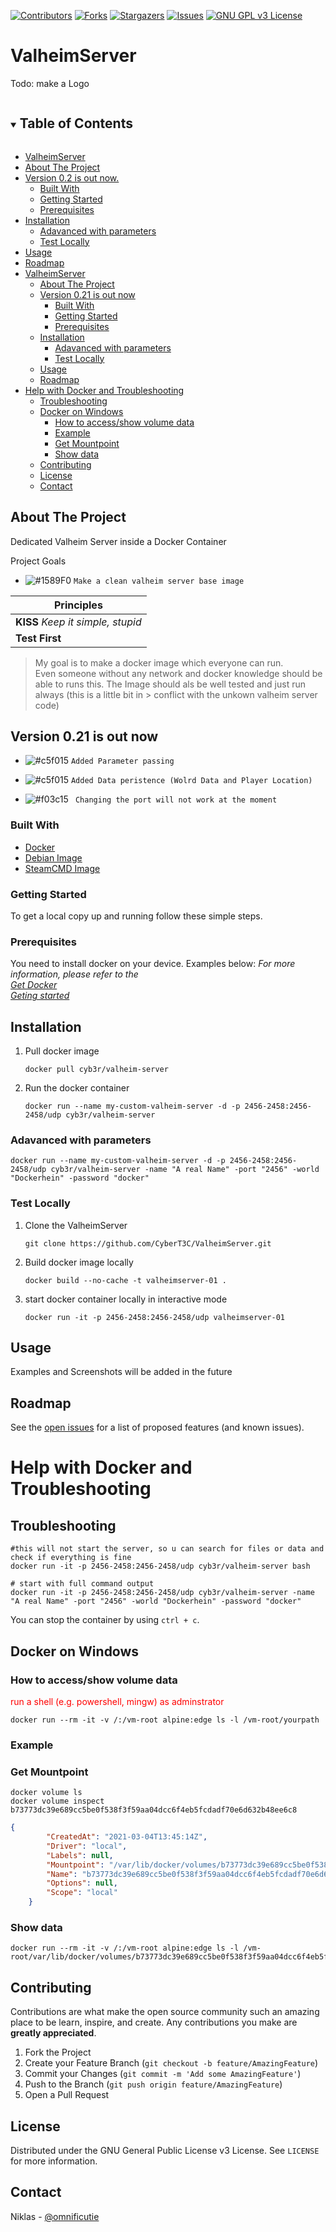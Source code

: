 [![Contributors][contributors-shield]][contributors-url]
[![Forks][forks-shield]][forks-url]
[![Stargazers][stars-shield]][stars-url]
[![Issues][issues-shield]][issues-url]
[![GNU GPL v3 License][license-shield]][license-url]

# ValheimServer
Todo: make a Logo

<!-- TABLE OF CONTENTS -->
<details open="open">
  <summary><h2 style="display: inline-block">Table of Contents</h2></summary>

  - [ValheimServer](#valheimserver)
  - [About The Project](#about-the-project)
  - [Version 0.2 is out now.](#version-02-is-out-now)
    - [Built With](#built-with)
    - [Getting Started](#getting-started)
    - [Prerequisites](#prerequisites)
  - [Installation](#installation)
    - [Adavanced with parameters](#adavanced-with-parameters)
    - [Test Locally](#test-locally)
  - [Usage](#usage)
  - [Roadmap](#roadmap)
- [ValheimServer](#valheimserver)
  - [About The Project](#about-the-project)
  - [Version 0.21 is out now](#version-021-is-out-now)
    - [Built With](#built-with)
    - [Getting Started](#getting-started)
    - [Prerequisites](#prerequisites)
  - [Installation](#installation)
    - [Adavanced with parameters](#adavanced-with-parameters)
    - [Test Locally](#test-locally)
  - [Usage](#usage)
  - [Roadmap](#roadmap)
- [Help with Docker and Troubleshooting](#help-with-docker-and-troubleshooting)
  - [Troubleshooting](#troubleshooting)
  - [Docker on Windows](#docker-on-windows)
    - [How to access/show volume data](#how-to-accessshow-volume-data)
    - [Example](#example)
    - [Get Mountpoint](#get-mountpoint)
    - [Show data](#show-data)
  - [Contributing](#contributing)
  - [License](#license)
  - [Contact](#contact)
  
</details>


<!-- ABOUT THE PROJECT -->
## About The Project

Dedicated Valheim Server inside a Docker Container

Project Goals
- ![#1589F0](https://via.placeholder.com/15/1589F0/000000?text=+) `Make a clean valheim server base image`

| **Principles** |   
|-----------------------------------|
|  **KISS** *Keep it simple, stupid* |  
|  **Test First** |  

  > My goal is to make a docker image which everyone can run.  
  > Even someone without any network and docker knowledge should be able to runs this.
  > The Image should als be well tested and just run always (this is a little bit in > conflict with the unkown valheim server code)  

## Version 0.21 is out now  

- ![#c5f015](https://via.placeholder.com/15/c5f015/000000?text=+) `Added Parameter passing  `  
- ![#c5f015](https://via.placeholder.com/15/c5f015/000000?text=+) `Added Data peristence (Wolrd Data and Player Location) `

- ![#f03c15](https://via.placeholder.com/15/f03c15/000000?text=+) ` Changing the port will not work at the moment`  

### Built With  

* [Docker](https://docs.docker.com/)
* [Debian Image](https://hub.docker.com/_/debian)
* [SteamCMD Image](https://hub.docker.com/r/cm2network/steamcmd)



<!-- GETTING STARTED -->
### Getting Started

To get a local copy up and running follow these simple steps.

### Prerequisites

You need to install docker on your device. Examples below:
_For more information, please refer to the    
[Get Docker](https://docs.docker.com/get-docker/)    
[Geting started](https://docs.docker.com/get-started/)_  

## Installation
1. Pull docker image 
   ```docker
   docker pull cyb3r/valheim-server
   ```
2. Run the docker container
   ```docker
   docker run --name my-custom-valheim-server -d -p 2456-2458:2456-2458/udp cyb3r/valheim-server
   ```

### Adavanced with parameters  
  ```docker
  docker run --name my-custom-valheim-server -d -p 2456-2458:2456-2458/udp cyb3r/valheim-server -name "A real Name" -port "2456" -world "Dockerhein" -password "docker"
  ```


  
### Test Locally
1. Clone the ValheimServer
   ```git
   git clone https://github.com/CyberT3C/ValheimServer.git
   ```
2. Build docker image locally
   ```docker
   docker build --no-cache -t valheimserver-01 .
   ```
2. start docker container locally in interactive mode
   ```docker
   docker run -it -p 2456-2458:2456-2458/udp valheimserver-01 
   ```




<!-- USAGE EXAMPLES -->
## Usage

Examples and Screenshots will be added in the future  


<!-- ROADMAP -->
## Roadmap

See the [open issues](https://github.com/CyberT3C/ValheimServer/issues) for a list of proposed features (and known issues).  


# Help with Docker and Troubleshooting
## Troubleshooting  
  ```docker
  #this will not start the server, so u can search for files or data and check if everything is fine
  docker run -it -p 2456-2458:2456-2458/udp cyb3r/valheim-server bash

  # start with full command output
  docker run -it -p 2456-2458:2456-2458/udp cyb3r/valheim-server -name "A real Name" -port "2456" -world "Dockerhein" -password "docker"
  ```
You can stop the container by using `ctrl + c`.  


## Docker on Windows
### How to access/show volume data

<font color="red">run a shell (e.g. powershell, mingw) as adminstrator</font>   
```docker
docker run --rm -it -v /:/vm-root alpine:edge ls -l /vm-root/yourpath
```

### Example
### Get Mountpoint
```docker
docker volume ls
docker volume inspect b73773dc39e689cc5be0f538f3f59aa04dcc6f4eb5fcdadf70e6d632b48ee6c8
```
```json
{
        "CreatedAt": "2021-03-04T13:45:14Z",
        "Driver": "local",
        "Labels": null,
        "Mountpoint": "/var/lib/docker/volumes/b73773dc39e689cc5be0f538f3f59aa04dcc6f4eb5fcdadf70e6d632b48ee6c8/_data",
        "Name": "b73773dc39e689cc5be0f538f3f59aa04dcc6f4eb5fcdadf70e6d632b48ee6c8",
        "Options": null,
        "Scope": "local"
    }
```
### Show data 
```docker
docker run --rm -it -v /:/vm-root alpine:edge ls -l /vm-root/var/lib/docker/volumes/b73773dc39e689cc5be0f538f3f59aa04dcc6f4eb5fcdadf70e6d632b48ee6c8/_data/
```

<!-- CONTRIBUTING -->
## Contributing

Contributions are what make the open source community such an amazing place to be learn, inspire, and create. Any contributions you make are **greatly appreciated**.

1. Fork the Project
2. Create your Feature Branch (`git checkout -b feature/AmazingFeature`)
3. Commit your Changes (`git commit -m 'Add some AmazingFeature'`)
4. Push to the Branch (`git push origin feature/AmazingFeature`)
5. Open a Pull Request



<!-- LICENSE -->
## License

Distributed under the GNU General Public License v3 License. See `LICENSE` for more information.



<!-- CONTACT -->
## Contact

Niklas - [@omnificutie](https://twitter.com/omnificutie) 

<!-- MARKDOWN LINKS & IMAGES -->
<!-- https://www.markdownguide.org/basic-syntax/#reference-style-links -->
[contributors-shield]: https://img.shields.io/github/contributors/CyberT3C/ValheimServer.svg?style=for-the-badge
[contributors-url]: https://github.com/CyberT3C/ValheimServer/graphs/contributors
[forks-shield]: https://img.shields.io/github/forks/CyberT3C/ValheimServer.svg?style=for-the-badge
[forks-url]: https://github.com/CyberT3C/ValheimServer/network/members
[stars-shield]: https://img.shields.io/github/stars/CyberT3C/ValheimServer.svg?style=for-the-badge
[stars-url]: https://github.com//CyberT3C/ValheimServer/stargazers
[issues-shield]: https://img.shields.io/github/issues/CyberT3C/ValheimServer.svg?style=for-the-badge
[issues-url]: https://github.com/CyberT3C/ValheimServer/issues
[license-shield]: https://img.shields.io/github/license/CyberT3C/ValheimServer.svg?style=for-the-badge
[license-url]: https://github.com/CyberT3C/ValheimServer/blob/main/LICENSE
